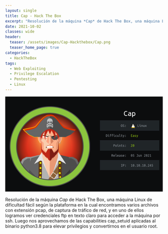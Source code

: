 ```yaml
---
layout: single
title: Cap - Hack The Box
excerpt: "Resolución de la máquina *Cap* de Hack The Box, una máquina Linux de dificultad fácil según la plataforma en la cual encontramos varios archivos con extensión pcap, de captura de tráfico de red, y en uno de ellos logramos ver credenciales ftp en texto claro para acceder a la máquina por ssh. Luego nos aprovechamos de las capabilities cap_setuid aplicadas al binario python3.8 para elevar privilegios y convertirnos en el usuario root."
date: 2021-10-02
classes: wide
header:
  teaser: /assets/images/Cap-Hackthebox/Cap.png
  teaser_home_page: true
categories:
  - HackTheBox
tags:
  - Web Exploiting
  - Privilege Escalation
  - Pentesting
  - Linux
---
```


![](/assets/images/Cap-Hackthebox/Cap.png)

Resolución de la máquina *Cap* de Hack The Box, una máquina Linux de dificultad fácil según la plataforma en la cual encontramos varios archivos con extensión pcap, de captura de tráfico de red, y en uno de ellos logramos ver credenciales ftp en texto claro para acceder a la máquina por ssh. Luego nos aprovechamos de las capabilities cap_setuid aplicadas al binario python3.8 para elevar privilegios y convertirnos en el usuario root.

